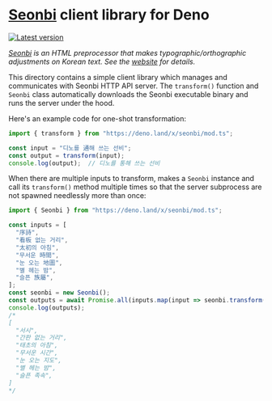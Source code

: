 [Seonbi] client library for Deno
================================

[![Latest version][Tag badge]][Deno module]

*[Seonbi] is an HTML preprocessor that makes typographic/orthographic
adjustments on Korean text.  See the [website][Seonbi] for details.*

This directory contains a simple client library which manages and communicates
with Seonbi HTTP API server.  The `transform()` function and `Seonbi` class
automatically downloads the Seonbi executable binary and runs the server under
the hood.

Here's an example code for one-shot transformation:

~~~~ typescript
import { transform } from "https://deno.land/x/seonbi/mod.ts";

const input = "디노를 通해 쓰는 선비";
const output = transform(input);
console.log(output);  // 디노를 통해 쓰는 선비
~~~~

When there are multiple inputs to transform, makes a `Seonbi` instance and
call its `transform()` method multiple times so that the server subprocess
are not spawned needlessly more than once:


~~~~ typescript
import { Seonbi } from "https://deno.land/x/seonbi/mod.ts";

const inputs = [
  "序詩",
  "看板 없는 거리",
  "太初의 아침",
  "무서운 時間",
  "눈 오는 地圖",
  "별 헤는 밤",
  "슬픈 族屬",
];
const seonbi = new Seonbi();
const outputs = await Promise.all(inputs.map(input => seonbi.transform(input)));
console.log(outputs);
/*
[
  "서시",
  "간판 없는 거리",
  "태초의 아침",
  "무서운 시간",
  "눈 오는 지도",
  "별 헤는 밤",
  "슬픈 족속",
]
*/
~~~~

[Seonbi]: https://github.com/dahlia/seonbi
[Tag badge]: https://img.shields.io/github/v/tag/dahlia/seonbi
[Deno module]: https://deno.land/x/seonbi
